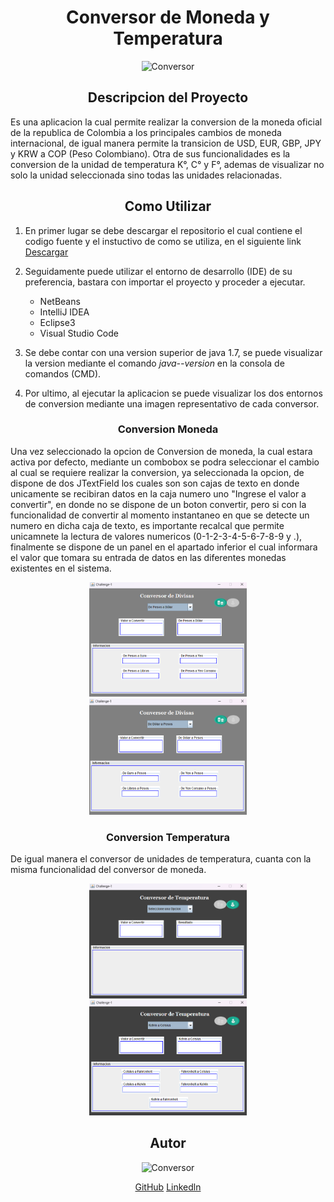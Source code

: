  <h1 align="center">Conversor de Moneda y Temperatura</h1>
 <div align= "center">
<img src="https://raw.githubusercontent.com/yeison097/Conversor/master/video.gif" alt="Conversor" style="max-width: 100%; display: inline-block;" data-target="animated-image.originalImage">
  </div> 
 <h2 align="center">Descripcion del Proyecto</h2>
 <p> Es una aplicacion la cual permite realizar la conversion de la moneda oficial de la republica de Colombia a los principales cambios de moneda internacional, de igual manera permite la transicion de USD, EUR, GBP, JPY y KRW a COP (Peso Colombiano). Otra de sus funcionalidades es la conversion de la unidad de temperatura K°, C° y F°, ademas de visualizar no solo la unidad seleccionada sino todas las unidades relacionadas.</p>
  <h2 align="center">Como Utilizar</h2> 
  <ol> 
  <li>
   <p>En primer lugar se debe descargar el repositorio el cual contiene el codigo fuente y el instuctivo de como se utiliza, en el siguiente link <a href="https://github.com/yeison097/Conversor.git">Descargar</a> </p>
  </li> 
  <li>      
   <p>
    Seguidamente puede utilizar el entorno de desarrollo (IDE) de su preferencia, bastara con importar el proyecto y proceder a ejecutar.
   </p>
 <ul>  
  <li>NetBeans</li>
  <li>IntelliJ IDEA</li>
  <li>Eclipse3</li>
  <li>Visual Studio Code</li>
</ul>
  </li>
  <li>
   <p>
       Se debe contar con una version superior de java 1.7, se puede visualizar la version mediante el comando <em> java--version </em> en la consola de comandos (CMD).
   </p>
  </li>
  <li>
   <p>
    Por ultimo, al ejecutar la aplicacion se puede visualizar los dos entornos de conversion mediante una imagen representativo de cada conversor.
   </p>
  </li>
 </ol>
  <h3 align="center">Conversion Moneda</h3>
 <p>Una vez seleccionado la opcion de Conversion de moneda, la cual estara activa por defecto, mediante un combobox se podra seleccionar el cambio al cual se requiere realizar la conversion, ya seleccionada la opcion, de dispone de dos JTextField los cuales son son cajas de texto en donde unicamente se recibiran datos en la caja numero uno "Ingrese el valor a convertir", en donde no se dispone de un boton convertir, pero si con la funcionalidad de convertir al momento instantaneo en que se detecte un numero en dicha caja de texto, es importante recalcal que permite unicamnete la lectura de valores numericos (0-1-2-3-4-5-6-7-8-9 y .), finalmente se dispone de un panel en el apartado inferior el cual informara el valor que tomara su entrada de datos en las diferentes monedas existentes en el sistema.</p>
<div align= "center">
<img src="https://raw.githubusercontent.com/yeison097/Conversor/master/1.png" alt="Conversor" style="max-width: 50%; display: inline-block;" data-target="animated-image.originalImage">
  <img src="https://raw.githubusercontent.com/yeison097/Conversor/master/2.png" alt="Conversor" style="max-width: 50%; display: inline-block;" data-target="animated-image.originalImage">
  </div>
  <h3 align="center">Conversion Temperatura</h3>
 <p> 
 De igual manera el conversor de unidades de temperatura, cuanta con la misma funcionalidad del conversor de moneda.
  <div align= "center">
<img src="https://raw.githubusercontent.com/yeison097/Conversor/master/3.png" alt="Conversor" style="max-width: 50%; display: inline-block;" data-target="animated-image.originalImage">
  <img src="https://raw.githubusercontent.com/yeison097/Conversor/master/4.png" alt="Conversor" style="max-width: 50%; display: inline-block;" data-target="animated-image.originalImage">
  </div>
 </p>  
  <h2 align="center">Autor</h2>
 <div align= "center"; display:block>
  
  <img src="https://chaira.uniamazonia.edu.co/Administrativo/Vistas/Privado/TalentoHumano/FotoPerfil/Fotos.aspx?estudiante=1042230" alt="Conversor" style="max-width: 50%; display: inline-block;" data-target="animated-image.originalImage">
  
<a href="https://github.com/yeison097">GitHub</a>
  <a href="https://www.linkedin.com/in/yeison-stiven-valencia-hurtatis-469470266/">Linkedln</a>
  </div>
